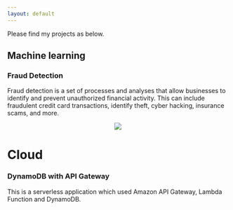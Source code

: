 ```yaml
---
layout: default
---
```


Please find my projects as below.

## Machine learning

### Fraud Detection

Fraud detection is a set of processes and analyses that allow businesses to identify and prevent unauthorized financial activity. This can include fraudulent credit card transactions, identify theft, cyber hacking, insurance scams, and more.

<center><img src="images/fraud_detection.jpg"/></center>

# Cloud

### DynamoDB with API Gateway

This is a serverless application which used Amazon API Gateway, Lambda Function and DynamoDB.
